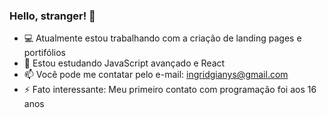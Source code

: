 ### Hello, stranger! 👋

- 💻 Atualmente estou trabalhando com a criação de landing pages e portifólios
- 🚀 Estou estudando JavaScript avançado e React 
- 📫 Você pode me contatar pelo e-mail: ingridgianys@gmail.com 
- ⚡ Fato interessante: Meu primeiro contato com programação foi aos 16 anos

